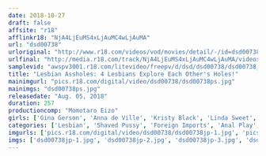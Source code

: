 ```yaml
---
date: 2018-10-27
draft: false
affsite: "r18"
afflinkr18: "NjA4LjEuMS4xLjAuMC4wLjAuMA"
url: "dsd00738"
urloriginal: "http://www.r18.com/videos/vod/movies/detail/-/id=dsd00738"
urlfinal: "http://media.r18.com/track/NjA4LjEuMS4xLjAuMC4wLjAuMA/videos/vod/movies/detail/-/id=dsd00738"
samplevid: "awspv3001.r18.com/litevideo/freepv/d/dsd/dsd00738/dsd00738_dmb_w.mp4"
title: "Lesbian Assholes: 4 Lesbians Explore Each Other's Holes!"
mainimgurl: "pics.r18.com/digital/video/dsd00738/dsd00738ps.jpg"
mainimgs: "dsd00738ps.jpg"
releasedate: "Aug. 05, 2018"
duration: 257
productioncomp: "Momotaro Eizo"
girls: ['Gina Gerson', 'Anna de Ville', 'Kristy Black', 'Linda Sweet', 'Rebecca Black', 'Alexis Crystal', 'Gabriella Laty', 'Kira Thorn', 'Sheena Shaw', 'Charlotte Sartre']
categories: ['Lesbian', 'Shaved Pussy', 'Foreign Imports', 'Anal Play', 'Hi-Def']
imgurls: ['pics.r18.com/digital/video/dsd00738/dsd00738jp-1.jpg', 'pics.r18.com/digital/video/dsd00738/dsd00738jp-2.jpg', 'pics.r18.com/digital/video/dsd00738/dsd00738jp-3.jpg', 'pics.r18.com/digital/video/dsd00738/dsd00738jp-4.jpg', 'pics.r18.com/digital/video/dsd00738/dsd00738jp-5.jpg', 'pics.r18.com/digital/video/dsd00738/dsd00738jp-6.jpg', 'pics.r18.com/digital/video/dsd00738/dsd00738jp-7.jpg', 'pics.r18.com/digital/video/dsd00738/dsd00738jp-8.jpg', 'pics.r18.com/digital/video/dsd00738/dsd00738jp-9.jpg', 'pics.r18.com/digital/video/dsd00738/dsd00738jp-10.jpg', 'pics.r18.com/digital/video/dsd00738/dsd00738jp-11.jpg', 'pics.r18.com/digital/video/dsd00738/dsd00738jp-12.jpg', 'pics.r18.com/digital/video/dsd00738/dsd00738jp-13.jpg', 'pics.r18.com/digital/video/dsd00738/dsd00738jp-14.jpg', 'pics.r18.com/digital/video/dsd00738/dsd00738jp-15.jpg', 'pics.r18.com/digital/video/dsd00738/dsd00738jp-16.jpg', 'pics.r18.com/digital/video/dsd00738/dsd00738jp-17.jpg', 'pics.r18.com/digital/video/dsd00738/dsd00738jp-18.jpg', 'pics.r18.com/digital/video/dsd00738/dsd00738jp-19.jpg', 'pics.r18.com/digital/video/dsd00738/dsd00738jp-20.jpg']
imgs: ['dsd00738jp-1.jpg', 'dsd00738jp-2.jpg', 'dsd00738jp-3.jpg', 'dsd00738jp-4.jpg', 'dsd00738jp-5.jpg', 'dsd00738jp-6.jpg', 'dsd00738jp-7.jpg', 'dsd00738jp-8.jpg', 'dsd00738jp-9.jpg', 'dsd00738jp-10.jpg', 'dsd00738jp-11.jpg', 'dsd00738jp-12.jpg', 'dsd00738jp-13.jpg', 'dsd00738jp-14.jpg', 'dsd00738jp-15.jpg', 'dsd00738jp-16.jpg', 'dsd00738jp-17.jpg', 'dsd00738jp-18.jpg', 'dsd00738jp-19.jpg', 'dsd00738jp-20.jpg']
---
```

